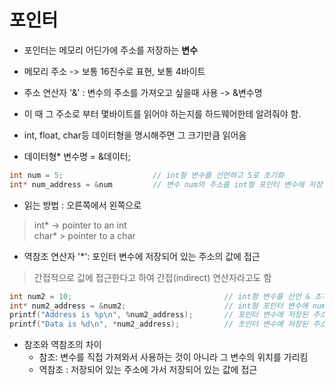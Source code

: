 # 포인터

 - 포인터는 메모리 어딘가에 주소를 저장하는 **변수**   

 - 메모리 주소 -> 보통 16진수로 표현, 보통 4바이트    

 - 주소 연산자 '&' : 변수의 주소를 가져오고 싶을때 사용 -> &변수명  

 -  이 때 그 주소로 부터 몇바이트를 읽어야 하는지를 하드웨어한테 알려줘야 함.  
 -  int, float, char등 데이터형을 명시해주면 그 크기만큼 읽어옴

 - 데이터형* 변수명 = &데이터; 


```c
int num = 5;                    // int형 변수를 선언하고 5로 초기화
int* num_address = &num         // 변수 num의 주소를 int형 포인터 변수에 저장 데이터형의 크기만큼 읽어온다.
```

 - 읽는 방법 : 오른쪽에서 왼쪽으로
> int* -> pointer to an int  
> char* > pointer to a char


 - 역참조 연산자 '*': 포인터 변수에 저장되어 있는 주소의 값에 접근 
 > 간접적으로 값에 접근한다고 하여 간접(indirect) 연산자라고도 함
```c
int num2 = 10;                                  // int형 변수를 선언 & 초기화
int* num2_address = &num2;                      // int형 포인터 변수에 num2의 주소를 저장
printf("Address is %p\n", %num2_address);       // 포인터 변수에 저장된 주소를 출력 -> Address is 0x7ffc877abbd8
printf("Data is %d\n", *num2_address);          // 초인터 변수에 저장된 주소의 데이터를 출력 -> Data is 5
```

 - 참조와 역참조의 차이
     - 참조: 변수를 직접 가져와서 사용하는 것이 아니라 그 변수의 위치를 가리킴
     - 역참조 : 저장되어 있는 주소에 가서 저장되어 있는 값에 접근
